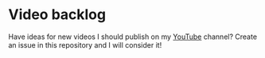 # Video backlog

Have ideas for new videos I should publish on my [YouTube](https://www.youtube.com/@mzikmund) channel? Create an issue in this repository and I will consider it!
